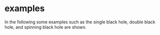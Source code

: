 # examples

In the following some examples such as the single black hole, double black hole, and spinning black hole are shown.

